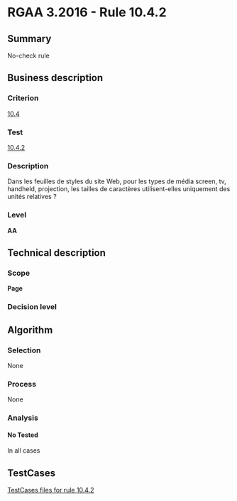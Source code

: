 # RGAA 3.2016 - Rule 10.4.2

## Summary
No-check rule


## Business description

### Criterion
[10.4](http://references.modernisation.gouv.fr/rgaa-accessibilite/criteres.html#crit-10-4)

### Test
[10.4.2](http://references.modernisation.gouv.fr/rgaa-accessibilite/criteres.html#test-10-4-2)

### Description
Dans les feuilles de styles du site Web, pour les types de média screen, tv, handheld, projection, les tailles de caractères utilisent-elles uniquement des unités relatives ?

### Level
**AA**


## Technical description

### Scope
**Page**

### Decision level


## Algorithm

### Selection
None

### Process
None

### Analysis

#### No Tested
In all cases


##  TestCases

[TestCases files for rule 10.4.2](https://github.com/Asqatasun/Asqatasun/tree/RGAA_3.2016/rules/rules-rgaa3.2016/src/test/resources/testcases/rgaa32016/Rgaa32016Rule100402/)


